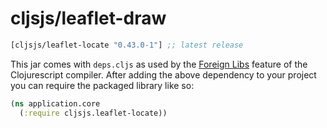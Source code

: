 # cljsjs/leaflet-draw

[](dependency)
```clojure
[cljsjs/leaflet-locate "0.43.0-1"] ;; latest release
```
[](/dependency)

This jar comes with `deps.cljs` as used by the [Foreign Libs][flibs] feature
of the Clojurescript compiler. After adding the above dependency to your project
you can require the packaged library like so:

```clojure
(ns application.core
  (:require cljsjs.leaflet-locate))
```

[flibs]: https://github.com/clojure/clojurescript/wiki/Packaging-Foreign-Dependencies

